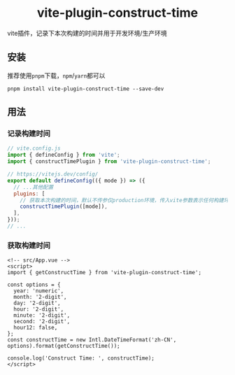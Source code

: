 <h1 align="center">vite-plugin-construct-time</h1>

vite插件，记录下本次构建的时间并用于开发环境/生产环境

## 安装

推荐使用`pnpm`下载，`npm`/`yarn`都可以

```shell
pnpm install vite-plugin-construct-time --save-dev
```

## 用法
### 记录构建时间
```js
// vite.config.js
import { defineConfig } from 'vite';
import { constructTimePlugin } from 'vite-plugin-construct-time';

// https://vitejs.dev/config/
export default defineConfig(({ mode }) => ({
  // ...其他配置
  plugins: [
    // 获取本次构建的时间，默认不传参仅production环境，传入vite参数表示任何构建环境
    constructTimePlugin([mode]),
  ],
}));
// ...
```

### 获取构建时间
```vue
<!-- src/App.vue -->
<script>
import { getConstructTime } from 'vite-plugin-construct-time';

const options = {
  year: 'numeric',
  month: '2-digit',
  day: '2-digit',
  hour: '2-digit',
  minute: '2-digit',
  second: '2-digit',
  hour12: false,
};
const constructTime = new Intl.DateTimeFormat('zh-CN', options).format(getConstructTime());

console.log('Construct Time: ', constructTime);
</script>
```
